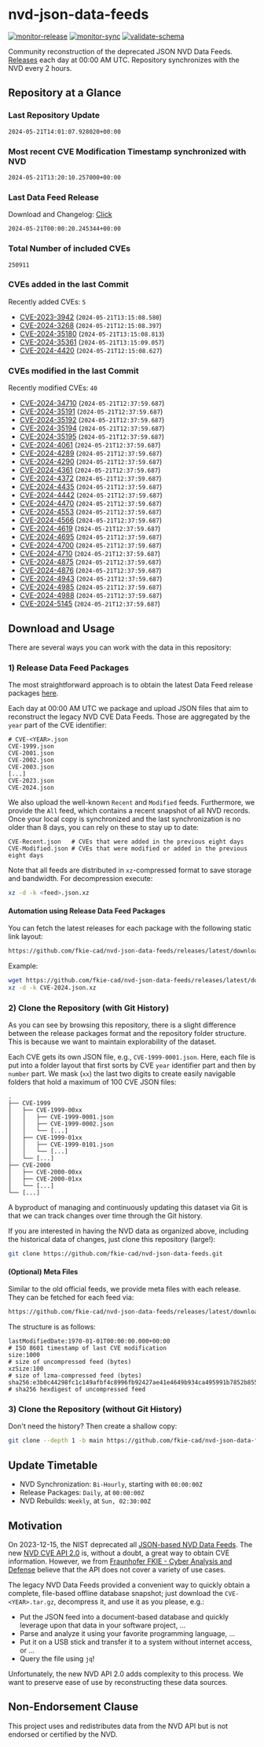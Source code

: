 # nvd-json-data-feeds

[![monitor-release](https://github.com/fkie-cad/nvd-json-data-feeds/actions/workflows/monitor_release.yml/badge.svg)](https://github.com/fkie-cad/nvd-json-data-feeds/actions/workflows/monitor_release.yml)
[![monitor-sync](https://github.com/fkie-cad/nvd-json-data-feeds/actions/workflows/monitor_sync.yml/badge.svg)](https://github.com/fkie-cad/nvd-json-data-feeds/actions/workflows/monitor_sync.yml)
[![validate-schema](https://github.com/fkie-cad/nvd-json-data-feeds/actions/workflows/validate_schema.yml/badge.svg)](https://github.com/fkie-cad/nvd-json-data-feeds/actions/workflows/validate_schema.yml)

Community reconstruction of the deprecated JSON NVD Data Feeds.
[Releases](https://github.com/fkie-cad/nvd-json-data-feeds/releases/latest) each day at 00:00 AM UTC.
Repository synchronizes with the NVD every 2 hours.

## Repository at a Glance

### Last Repository Update

```plain
2024-05-21T14:01:07.928020+00:00
```

### Most recent CVE Modification Timestamp synchronized with NVD

```plain
2024-05-21T13:20:10.257000+00:00
```

### Last Data Feed Release

Download and Changelog: [Click](https://github.com/fkie-cad/nvd-json-data-feeds/releases/latest)

```plain
2024-05-21T00:00:20.245344+00:00
```

### Total Number of included CVEs

```plain
250911
```

### CVEs added in the last Commit

Recently added CVEs: `5`

- [CVE-2023-3942](CVE-2023/CVE-2023-39xx/CVE-2023-3942.json) (`2024-05-21T13:15:08.580`)
- [CVE-2024-3268](CVE-2024/CVE-2024-32xx/CVE-2024-3268.json) (`2024-05-21T12:15:08.397`)
- [CVE-2024-35180](CVE-2024/CVE-2024-351xx/CVE-2024-35180.json) (`2024-05-21T13:15:08.813`)
- [CVE-2024-35361](CVE-2024/CVE-2024-353xx/CVE-2024-35361.json) (`2024-05-21T13:15:09.057`)
- [CVE-2024-4420](CVE-2024/CVE-2024-44xx/CVE-2024-4420.json) (`2024-05-21T12:15:08.627`)


### CVEs modified in the last Commit

Recently modified CVEs: `40`

- [CVE-2024-34710](CVE-2024/CVE-2024-347xx/CVE-2024-34710.json) (`2024-05-21T12:37:59.687`)
- [CVE-2024-35191](CVE-2024/CVE-2024-351xx/CVE-2024-35191.json) (`2024-05-21T12:37:59.687`)
- [CVE-2024-35192](CVE-2024/CVE-2024-351xx/CVE-2024-35192.json) (`2024-05-21T12:37:59.687`)
- [CVE-2024-35194](CVE-2024/CVE-2024-351xx/CVE-2024-35194.json) (`2024-05-21T12:37:59.687`)
- [CVE-2024-35195](CVE-2024/CVE-2024-351xx/CVE-2024-35195.json) (`2024-05-21T12:37:59.687`)
- [CVE-2024-4061](CVE-2024/CVE-2024-40xx/CVE-2024-4061.json) (`2024-05-21T12:37:59.687`)
- [CVE-2024-4289](CVE-2024/CVE-2024-42xx/CVE-2024-4289.json) (`2024-05-21T12:37:59.687`)
- [CVE-2024-4290](CVE-2024/CVE-2024-42xx/CVE-2024-4290.json) (`2024-05-21T12:37:59.687`)
- [CVE-2024-4361](CVE-2024/CVE-2024-43xx/CVE-2024-4361.json) (`2024-05-21T12:37:59.687`)
- [CVE-2024-4372](CVE-2024/CVE-2024-43xx/CVE-2024-4372.json) (`2024-05-21T12:37:59.687`)
- [CVE-2024-4435](CVE-2024/CVE-2024-44xx/CVE-2024-4435.json) (`2024-05-21T12:37:59.687`)
- [CVE-2024-4442](CVE-2024/CVE-2024-44xx/CVE-2024-4442.json) (`2024-05-21T12:37:59.687`)
- [CVE-2024-4470](CVE-2024/CVE-2024-44xx/CVE-2024-4470.json) (`2024-05-21T12:37:59.687`)
- [CVE-2024-4553](CVE-2024/CVE-2024-45xx/CVE-2024-4553.json) (`2024-05-21T12:37:59.687`)
- [CVE-2024-4566](CVE-2024/CVE-2024-45xx/CVE-2024-4566.json) (`2024-05-21T12:37:59.687`)
- [CVE-2024-4619](CVE-2024/CVE-2024-46xx/CVE-2024-4619.json) (`2024-05-21T12:37:59.687`)
- [CVE-2024-4695](CVE-2024/CVE-2024-46xx/CVE-2024-4695.json) (`2024-05-21T12:37:59.687`)
- [CVE-2024-4700](CVE-2024/CVE-2024-47xx/CVE-2024-4700.json) (`2024-05-21T12:37:59.687`)
- [CVE-2024-4710](CVE-2024/CVE-2024-47xx/CVE-2024-4710.json) (`2024-05-21T12:37:59.687`)
- [CVE-2024-4875](CVE-2024/CVE-2024-48xx/CVE-2024-4875.json) (`2024-05-21T12:37:59.687`)
- [CVE-2024-4876](CVE-2024/CVE-2024-48xx/CVE-2024-4876.json) (`2024-05-21T12:37:59.687`)
- [CVE-2024-4943](CVE-2024/CVE-2024-49xx/CVE-2024-4943.json) (`2024-05-21T12:37:59.687`)
- [CVE-2024-4985](CVE-2024/CVE-2024-49xx/CVE-2024-4985.json) (`2024-05-21T12:37:59.687`)
- [CVE-2024-4988](CVE-2024/CVE-2024-49xx/CVE-2024-4988.json) (`2024-05-21T12:37:59.687`)
- [CVE-2024-5145](CVE-2024/CVE-2024-51xx/CVE-2024-5145.json) (`2024-05-21T12:37:59.687`)


## Download and Usage

There are several ways you can work with the data in this repository:

### 1) Release Data Feed Packages

The most straightforward approach is to obtain the latest Data Feed release packages [here](https://github.com/fkie-cad/nvd-json-data-feeds/releases/latest).

Each day at 00:00 AM UTC we package and upload JSON files that aim to reconstruct the legacy NVD CVE Data Feeds.
Those are aggregated by the `year` part of the CVE identifier:

```
# CVE-<YEAR>.json
CVE-1999.json
CVE-2001.json
CVE-2002.json
CVE-2003.json
[...]
CVE-2023.json
CVE-2024.json
```

We also upload the well-known `Recent` and `Modified` feeds.
Furthermore, we provide the `All` feed, which contains a recent snapshot of all NVD records.
Once your local copy is synchronized and the last synchronization is no older than 8 days, you can rely on these to stay up to date:

```plain
CVE-Recent.json   # CVEs that were added in the previous eight days
CVE-Modified.json # CVEs that were modified or added in the previous eight days
```

Note that all feeds are distributed in `xz`-compressed format to save storage and bandwidth.
For decompression execute:

```sh
xz -d -k <feed>.json.xz
```

#### Automation using Release Data Feed Packages

You can fetch the latest releases for each package with the following static link layout:

```sh
https://github.com/fkie-cad/nvd-json-data-feeds/releases/latest/download/CVE-<YEAR>.json.xz
```

Example:

```sh
wget https://github.com/fkie-cad/nvd-json-data-feeds/releases/latest/download/CVE-2024.json.xz
xz -d -k CVE-2024.json.xz
```

### 2) Clone the Repository (with Git History)

As you can see by browsing this repository, there is a slight difference between the release packages format and the repository folder structure.
This is because we want to maintain explorability of the dataset.

Each CVE gets its own JSON file, e.g., `CVE-1999-0001.json`.
Here, each file is put into a folder layout that first sorts by CVE `year` identifier part and then by `number` part.
We mask (`xx`) the last two digits to create easily navigable folders that hold a maximum of 100 CVE JSON files:

```plain
.
├── CVE-1999
│   ├── CVE-1999-00xx
│   │   ├── CVE-1999-0001.json
│   │   ├── CVE-1999-0002.json
│   │   └── [...]
│   ├── CVE-1999-01xx
│   │   ├── CVE-1999-0101.json
│   │   └── [...]
│   └── [...]
├── CVE-2000
│   ├── CVE-2000-00xx
│   ├── CVE-2000-01xx
│   └── [...]
└── [...]
```

A byproduct of managing and continuously updating this dataset via Git is that we can track changes over time through the Git history.

If you are interested in having the NVD data as organized above, including the historical data of changes, just clone this repository (large!):

```sh
git clone https://github.com/fkie-cad/nvd-json-data-feeds.git
```

#### (Optional) Meta Files

Similar to the old official feeds, we provide meta files with each release. They can be fetched for each feed via:

```sh
https://github.com/fkie-cad/nvd-json-data-feeds/releases/latest/download/CVE-<YEAR>.meta
```

The structure is as follows:

```plain
lastModifiedDate:1970-01-01T00:00:00.000+00:00                          # ISO 8601 timestamp of last CVE modification
size:1000                                                               # size of uncompressed feed (bytes)
xzSize:100                                                              # size of lzma-compressed feed (bytes)
sha256:e3b0c44298fc1c149afbf4c8996fb92427ae41e4649b934ca495991b7852b855 # sha256 hexdigest of uncompressed feed
```

### 3) Clone the Repository (without Git History)

Don't need the history? Then create a shallow copy:

```sh
git clone --depth 1 -b main https://github.com/fkie-cad/nvd-json-data-feeds.git
```


## Update Timetable

* NVD Synchronization: `Bi-Hourly`, starting with `00:00:00Z`
* Release Packages: `Daily`, at `00:00:00Z`
* NVD Rebuilds: `Weekly`, at `Sun, 02:30:00Z`


## Motivation

On 2023-12-15, the NIST deprecated all [JSON-based NVD Data Feeds](https://nvd.nist.gov/vuln/data-feeds#divRetirementBanner-1).
The new [NVD CVE API 2.0](https://nvd.nist.gov/developers/vulnerabilities) is, without a doubt, a great way to obtain CVE information.
However, we from [Fraunhofer FKIE - Cyber Analysis and Defense](https://www.fkie.fraunhofer.de/en/departments/cad.html) believe that the API does not cover a variety of use cases.

The legacy NVD Data Feeds provided a convenient way to quickly obtain a complete, file-based offline database snapshot; just download the `CVE-<YEAR>.tar.gz`, decompress it, and use it as you please, e.g.:

- Put the JSON feed into a document-based database and quickly leverage upon that data in your software project, ...
- Parse and analyze it using your favorite programming language, ...
- Put it on a USB stick and transfer it to a system without internet access, or ...
- Query the file using `jq`!

Unfortunately, the new NVD API 2.0 adds complexity to this process.
We want to preserve ease of use by reconstructing these data sources.

## Non-Endorsement Clause

This project uses and redistributes data from the NVD API but is not endorsed or certified by the NVD.